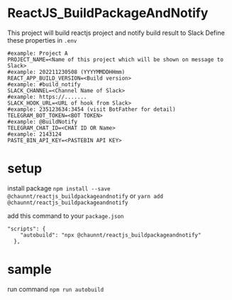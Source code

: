 # ReactJS_BuildPackageAndNotify
This project will build reactjs project and notify build result to Slack
Define these properties in `.env`
```
#example: Project A
PROJECT_NAME=<Name of this project which will be shown on message to Slack>
#example: 202211230508 (YYYYMMDDHHmm)
REACT_APP_BUILD_VERSION=<Build version>
#example: #build_notify
SLACK_CHANNEL=<Channel Name of Slack>
#example: https://.......
SLACK_HOOK_URL=<URL of hook from Slack> 
#example: 235123634:3454 (visit BotFather for detail)
TELEGRAM_BOT_TOKEN=<BOT TOKEN> 
#example: @BuildNotify
TELEGRAM_CHAT_ID=<CHAT ID OR Name>
#example: 2143124
PASTE_BIN_API_KEY=<PASTEBIN API KEY>
```
# setup
install package
`npm install --save @chaunnt/reactjs_buildpackageandnotify` or `yarn add @chaunnt/reactjs_buildpackageandnotify`

add this command to your `package.json`
```
"scripts": {
    "autobuild": "npx @chaunnt/reactjs_buildpackageandnotify"
  },
```
# sample 
run command `npm run autobuild`

